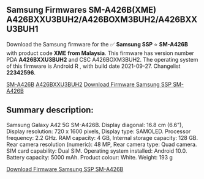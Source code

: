 <h2>Samsung Firmwares SM-A426B(XME) A426BXXU3BUH2/A426BOXM3BUH2/A426BXXU3BUH1</h2>
Download the Samsung firmware for the ✅ <strong>Samsung SSP </strong> ⭐ <strong>SM-A426B</strong> with product code <strong>XME</strong> <strong> from Malaysia</strong>. This firmware has version number PDA <strong>A426BXXU3BUH2</strong> and CSC A426BOXM3BUH2. The operating system of this firmware is Android R , with build date 2021-09-27. Changelist <strong>22342596</strong>.


[SM-A426B](https://samfirm.shop/samsung/model/SM-A426B)
[A426BXXU3BUH2](https://samfirm.shop/samsung/pda/A426BXXU3BUH2)
[Download Firmware Samsung SSP SM-A426B](https://samfirm.shop/samsung/firmware/460518)
<h2>Summary description:</h2>
<p>Samsung Galaxy A42 5G SM-A426B. Display diagonal: 16.8 cm (6.6"), Display resolution: 720 x 1600 pixels, Display type: SAMOLED. Processor frequency: 2.2 GHz. RAM capacity: 4 GB, Internal storage capacity: 128 GB. Rear camera resolution (numeric): 48 MP, Rear camera type: Quad camera. SIM card capability: Dual SIM. Operating system installed: Android 10.0. Battery capacity: 5000 mAh. Product colour: White. Weight: 193 g</p>


[Download Firmware Samsung SSP SM-A426B](https://samfirm.shop/samsung/firmware/460518)
